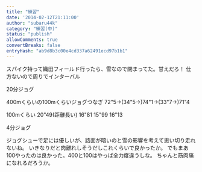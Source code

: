 ```yaml
---
title: "練習"
date: '2014-02-12T21:11:00'
author: "subaru44k"
category: "練習(中)"
status: "publish"
allowComments: true
convertBreaks: false
entryHash: "ab9d8b3c00e4cd337a62491ecd97b1b1"
---
```

スパイク持って織田フィールド行ったら、雪なので閉まってた。甘えだろ！
仕方ないので周りでインターバル

20分ジョグ

400mくらいの100mくらいジョグつなぎ
72"5→(34"5→)74"1→(33"7→)71"4

100mくらい
20"49(距離長い)
16"81
15"99
16"13

4分ジョグ

ジョグシューで足には優しいが、路面が暗いのと雪の影響を考えて思い切り走れないね。
いきなりだと肉離れしそうだしこれくらいで良かったか。
でもまあ100やったのは良かった。400と100はやっぱ全力度違うしな。
ちゃんと筋肉痛になれるだろうか。
